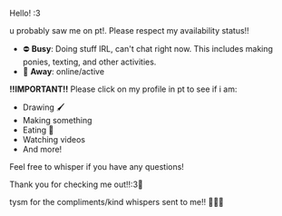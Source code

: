 Hello! :3

u probably saw me on pt!. Please respect my availability status!! 

- ⛔ **Busy**: Doing stuff IRL, can't chat right now. This includes making ponies, texting, and other activities.
- 🌙 **Away**: online/active

**!!IMPORTANT!!** Please click on my profile in pt to see if i am:
- Drawing 🖌️
- Making something
- Eating 🍴
- Watching videos
- And more!

Feel free to whisper if you have any questions!


Thank you for checking me out!!:3💖


tysm for the compliments/kind whispers sent to me!! 🫡🫵🫰